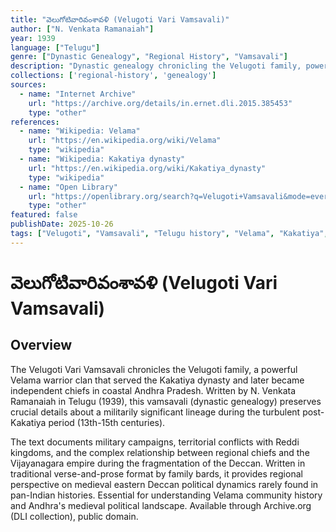 ```yaml
---
title: "వెలుగోటివారివంశావళి (Velugoti Vari Vamsavali)"
author: ["N. Venkata Ramanaiah"]
year: 1939
language: ["Telugu"]
genre: ["Dynastic Genealogy", "Regional History", "Vamsavali"]
description: "Dynastic genealogy chronicling the Velugoti family, powerful Velama warrior clan serving under Kakatiya dynasty and later establishing themselves as independent chiefs in coastal Andhra. Documents military campaigns and territorial conflicts from 13-15th centuries, including battles against Reddi kingdoms and complex relationship with Vijayanagara empire. Preserves crucial information about medieval political landscape of eastern Deccan."
collections: ['regional-history', 'genealogy']
sources:
  - name: "Internet Archive"
    url: "https://archive.org/details/in.ernet.dli.2015.385453"
    type: "other"
references:
  - name: "Wikipedia: Velama"
    url: "https://en.wikipedia.org/wiki/Velama"
    type: "wikipedia"
  - name: "Wikipedia: Kakatiya dynasty"
    url: "https://en.wikipedia.org/wiki/Kakatiya_dynasty"
    type: "wikipedia"
  - name: "Open Library"
    url: "https://openlibrary.org/search?q=Velugoti+Vamsavali&mode=everything"
    type: "other"
featured: false
publishDate: 2025-10-26
tags: ["Velugoti", "Vamsavali", "Telugu history", "Velama", "Kakatiya", "Andhra Pradesh", "Medieval India", "Dynastic history", "Vijayanagara", "Reddi kingdoms"]
---
```


# వెలుగోటివారివంశావళి (Velugoti Vari Vamsavali)

## Overview

The Velugoti Vari Vamsavali chronicles the Velugoti family, a powerful Velama warrior clan that served the Kakatiya dynasty and later became independent chiefs in coastal Andhra Pradesh. Written by N. Venkata Ramanaiah in Telugu (1939), this vamsavali (dynastic genealogy) preserves crucial details about a militarily significant lineage during the turbulent post-Kakatiya period (13th-15th centuries).

The text documents military campaigns, territorial conflicts with Reddi kingdoms, and the complex relationship between regional chiefs and the Vijayanagara empire during the fragmentation of the Deccan. Written in traditional verse-and-prose format by family bards, it provides regional perspective on medieval eastern Deccan political dynamics rarely found in pan-Indian histories. Essential for understanding Velama community history and Andhra's medieval political landscape. Available through Archive.org (DLI collection), public domain.
